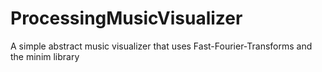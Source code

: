 # ProcessingMusicVisualizer
A simple abstract music visualizer that uses Fast-Fourier-Transforms and the minim library
